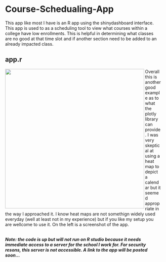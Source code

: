 # Course-Schedualing-App
This app like most I have is an R app using the shinydashboard interface. This app is used to as a
scheduling tool to view what courses within a college have low enrollments. This is helpful in 
determining what classes are no good at that time slot and if another section need to be added to 
an already impacted class.

## app.r
<img  align="left" src="https://image.ibb.co/ht7Bc9/Scheduling_App_Screenshot_1.jpg" height=450 >
Overall this is another good example as to what the plotly library can provide. I was very skeptical
at using a heat map to depict a calendar but it seemed appropriate in the way I approached it. I know
heat maps are not somethign widely used everyday (well at least not in my experience) but if you
like my setup you are wellcome to use it. On the left is a screenshot of the app.</br></br>

<strong><i> Note: the code is up but will not run on R studio because it needs immediate access to a server for the school
I work for. For security resons, this server is not accessible. A link to the app will be posted soon... </i></strong>
